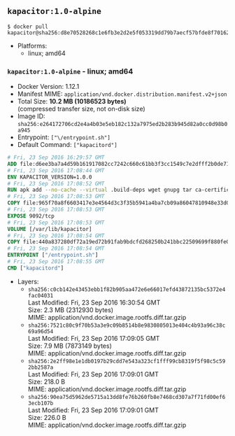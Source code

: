## `kapacitor:1.0-alpine`

```console
$ docker pull kapacitor@sha256:d8e70528268c1e6fb3e2d2e5f053319dd79b7aecf57bfde8f701629e9343d927
```

-	Platforms:
	-	linux; amd64

### `kapacitor:1.0-alpine` - linux; amd64

-	Docker Version: 1.12.1
-	Manifest MIME: `application/vnd.docker.distribution.manifest.v2+json`
-	Total Size: **10.2 MB (10186523 bytes)**  
	(compressed transfer size, not on-disk size)
-	Image ID: `sha256:e264172706cd2e4a4b03e5eb182c132a7975ed2b283b945d82a0cc0d98b0a945`
-	Entrypoint: `["\/entrypoint.sh"]`
-	Default Command: `["kapacitord"]`

```dockerfile
# Fri, 23 Sep 2016 16:29:57 GMT
ADD file:d6ee3ba7a4d59b161917082cc7242c660c61bb3f3cc1549c7e2dfff2b0de7104 in / 
# Fri, 23 Sep 2016 17:08:44 GMT
ENV KAPACITOR_VERSION=1.0.0
# Fri, 23 Sep 2016 17:08:52 GMT
RUN apk add --no-cache --virtual .build-deps wget gnupg tar ca-certificates &&     update-ca-certificates &&     gpg --keyserver hkp://ha.pool.sks-keyservers.net         --recv-keys 05CE15085FC09D18E99EFB22684A14CF2582E0C5 &&     wget -q https://dl.influxdata.com/kapacitor/releases/kapacitor-${KAPACITOR_VERSION}-static_linux_amd64.tar.gz.asc &&     wget -q https://dl.influxdata.com/kapacitor/releases/kapacitor-${KAPACITOR_VERSION}-static_linux_amd64.tar.gz &&     gpg --batch --verify kapacitor-${KAPACITOR_VERSION}-static_linux_amd64.tar.gz.asc kapacitor-${KAPACITOR_VERSION}-static_linux_amd64.tar.gz &&     mkdir -p /usr/src &&     tar -C /usr/src -xzf kapacitor-${KAPACITOR_VERSION}-static_linux_amd64.tar.gz &&     rm -f /usr/src/kapacitor-*/kapacitor.conf &&     chmod +x /usr/src/kapacitor-*/* &&     cp -a /usr/src/kapacitor-*/* /usr/bin/ &&     rm -rf *.tar.gz* /usr/src /root/.gnupg &&     apk del .build-deps
# Fri, 23 Sep 2016 17:08:53 GMT
COPY file:965f70a8f6603417e3e4564d3c3f35b5941a4ba7cb09a86047810948e33d0831 in /etc/kapacitor/kapacitor.conf 
# Fri, 23 Sep 2016 17:08:53 GMT
EXPOSE 9092/tcp
# Fri, 23 Sep 2016 17:08:53 GMT
VOLUME [/var/lib/kapacitor]
# Fri, 23 Sep 2016 17:08:54 GMT
COPY file:440a837280df72a19ed72b91fab9bdcfd268250b241bbc22509699f880fe0d17 in /entrypoint.sh 
# Fri, 23 Sep 2016 17:08:54 GMT
ENTRYPOINT ["/entrypoint.sh"]
# Fri, 23 Sep 2016 17:08:55 GMT
CMD ["kapacitord"]
```

-	Layers:
	-	`sha256:c0cb142e43453ebb1f82b905aa472e6e66017efd43872135bc5372e4fac04031`  
		Last Modified: Fri, 23 Sep 2016 16:30:54 GMT  
		Size: 2.3 MB (2312930 bytes)  
		MIME: application/vnd.docker.image.rootfs.diff.tar.gzip
	-	`sha256:7521c80c9f70b53a3e9c09b8514b8e9830805013e404c4b93a96c38c69a96d54`  
		Last Modified: Fri, 23 Sep 2016 17:09:05 GMT  
		Size: 7.9 MB (7873149 bytes)  
		MIME: application/vnd.docker.image.rootfs.diff.tar.gzip
	-	`sha256:2e2ff98e1e1db0197b29cdd7e543a323cf1fff99cb8319f5f98c5c592bb2587a`  
		Last Modified: Fri, 23 Sep 2016 17:09:01 GMT  
		Size: 218.0 B  
		MIME: application/vnd.docker.image.rootfs.diff.tar.gzip
	-	`sha256:90ea75d5962de5715a13dd8fe76b260fb8e7468cd307a7f71fd00ef63ecb107b`  
		Last Modified: Fri, 23 Sep 2016 17:09:01 GMT  
		Size: 226.0 B  
		MIME: application/vnd.docker.image.rootfs.diff.tar.gzip
